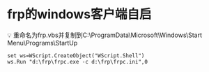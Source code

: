 # frp的windows客户端自启

💡 重命名为frp.vbs并复制到C:\ProgramData\Microsoft\Windows\Start Menu\Programs\StartUp

```visual-basic
set ws=WScript.CreateObject("WScript.Shell") 
ws.Run "d:\frp\frpc.exe -c d:\frp\frpc.ini",0
```